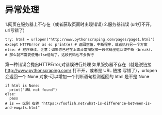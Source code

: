 # 异常处理

1.网页在服务器上不存在（或者获取页面时出现错误)
2.服务器错误 (url打不开，url写错了)
```
try: html = urlopen("http://www.pythonscraping.com/pages/page1.html")
except HTTPError as e: print(e) # 返回空值，中断程序，或者执行另一个方案
else: # 程序继续。注意：如果你已经在上面异常捕捉那一段代码里返回或中断（break）， # 那么就不需要使用else语句了，这段代码也不会执行
```
第一种错误会抛出HTTPError,对错误进行处理
如果服务器不存在（就是说链接 http://www.pythonscraping.com/ 打不开，或者是 URL 链接 写错了），urlopen 会返回一个 None 对象-可以增加一个判断语句检测返回的 html 是不是 None
``` 
if html is None:
  print("URL not found")
else:
  pass
# is == 区别 右转 "https://foofish.net/what-is-difference-between-is-and-euqals.html"
```
